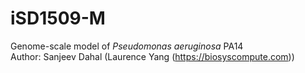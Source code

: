 # iSD1509-M
Genome-scale model of *Pseudomonas aeruginosa* PA14 <br/>
Author: Sanjeev Dahal (Laurence Yang (https://biosyscompute.com))
